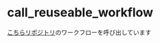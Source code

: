 # call_reuseable_workflow

[こちらリポジトリ](https://github.com/keishiro-kgm/reuseable_workflow_sample)のワークフローを呼び出しています
